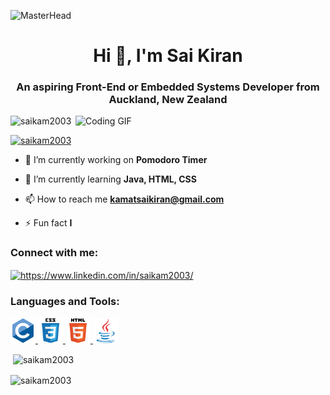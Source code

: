 ![MasterHead](https://res.cloudinary.com/superfolio/image/upload/v1620689979/68747470733a2f2f692e70696e696d672e636f6d2f6f726967696e616c732f63362f33332f63322f63363333633230656465383266306530636564376435373064626533613166332e676966_yjuh2s.gif)
<h1 align="center">Hi 👋, I'm Sai Kiran</h1>
<h3 align="center">An aspiring Front-End or Embedded Systems Developer from Auckland, New Zealand</h3>
<img align="right" alt="Coding GIF" width="400" src="[https://cdn.dribbble.com/users/730703/screenshots/6581243/avento.gif](https://i.kym-cdn.com/photos/images/original/002/178/721/ac3.jpg)" />
<p align="left"> <img src="[https://komarev.com/ghpvc/?username=saikam2003&label=Profile%20views&color=0e75b6&style=flat](https://i.kym-cdn.com/photos/images/original/002/178/721/ac3.jpg)" alt="saikam2003" /> </p>

<p align="left"> <a href="https://github.com/ryo-ma/github-profile-trophy"><img src="https://github-profile-trophy.vercel.app/?username=saikam2003" alt="saikam2003" /></a> </p>

- 🔭 I’m currently working on **Pomodoro Timer**

- 🌱 I’m currently learning **Java, HTML, CSS**

- 📫 How to reach me **kamatsaikiran@gmail.com**

- ⚡ Fun fact **I**

<h3 align="left">Connect with me:</h3>
<p align="left">
<a href="https://linkedin.com/in/https://www.linkedin.com/in/saikam2003/" target="blank"><img align="center" src="https://raw.githubusercontent.com/rahuldkjain/github-profile-readme-generator/master/src/images/icons/Social/linked-in-alt.svg" alt="https://www.linkedin.com/in/saikam2003/" height="30" width="40" /></a>
</p>

<h3 align="left">Languages and Tools:</h3>
<p align="left"> <a href="https://www.cprogramming.com/" target="_blank" rel="noreferrer"> <img src="https://raw.githubusercontent.com/devicons/devicon/master/icons/c/c-original.svg" alt="c" width="40" height="40"/> </a> <a href="https://www.w3schools.com/css/" target="_blank" rel="noreferrer"> <img src="https://raw.githubusercontent.com/devicons/devicon/master/icons/css3/css3-original-wordmark.svg" alt="css3" width="40" height="40"/> </a> <a href="https://www.w3.org/html/" target="_blank" rel="noreferrer"> <img src="https://raw.githubusercontent.com/devicons/devicon/master/icons/html5/html5-original-wordmark.svg" alt="html5" width="40" height="40"/> </a> <a href="https://www.java.com" target="_blank" rel="noreferrer"> <img src="https://raw.githubusercontent.com/devicons/devicon/master/icons/java/java-original.svg" alt="java" width="40" height="40"/> </a> </p>

<p>&nbsp;<img align="center" src="https://github-readme-stats.vercel.app/api?username=saikam2003&show_icons=true&locale=en" alt="saikam2003" /></p>

<p><img align="center" src="https://github-readme-streak-stats.herokuapp.com/?user=saikam2003&" alt="saikam2003" /></p>
